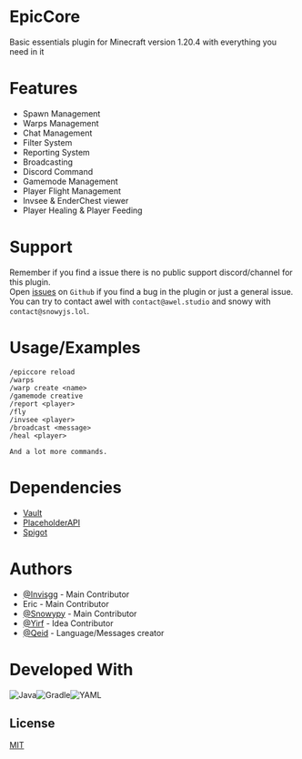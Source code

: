 
# EpicCore 

Basic essentials plugin for Minecraft version 1.20.4 with everything you need in it

# Features

- Spawn Management
- Warps Management
- Chat Management
- Filter System
- Reporting System
- Broadcasting
- Discord Command
- Gamemode Management
- Player Flight Management
- Invsee & EnderChest viewer
- Player Healing & Player Feeding

# Support

Remember if you find a issue there is no public support discord/channel for this plugin.<br>Open [issues](https://github.com/EpicDevelopment/EpicCore-Public/issues) on `Github` if you find a bug in the plugin or just a general issue.<br>You can try to contact awel with `contact@awel.studio` and snowy with `contact@snowyjs.lol`.

# Usage/Examples

```
/epiccore reload
/warps
/warp create <name>
/gamemode creative
/report <player>
/fly 
/invsee <player>
/broadcast <message>
/heal <player>

And a lot more commands.
```


# Dependencies

 - [Vault](https://www.spigotmc.org/resources/vault.34315/)
 - [PlaceholderAPI](https://www.spigotmc.org/resources/placeholderapi.6245/)
 - [Spigot](https://getbukkit.org/get/272245e4f948b0a66b0b4c34dfa27c49)

# Authors

- [@Invisgg](https://github.com/invisgg) - Main Contributor
- Eric - Main Contributor
- [@Snowypy](https://github.com/snowypy) - Main Contributor
- [@Yirf](https://github.com/yirf) - Idea Contributor
- [@Qeid](https://github.com/qeid) - Language/Messages creator

# Developed With
![Java](https://img.shields.io/badge/java-%23ED8B00.svg?style=for-the-badge&logo=openjdk&logoColor=white)![Gradle](https://img.shields.io/badge/Gradle-02303A.svg?style=for-the-badge&logo=Gradle&logoColor=white)![YAML](https://img.shields.io/badge/yaml-%23ffffff.svg?style=for-the-badge&logo=yaml&logoColor=151515)

## License

[MIT](https://choosealicense.com/licenses/mit/)

